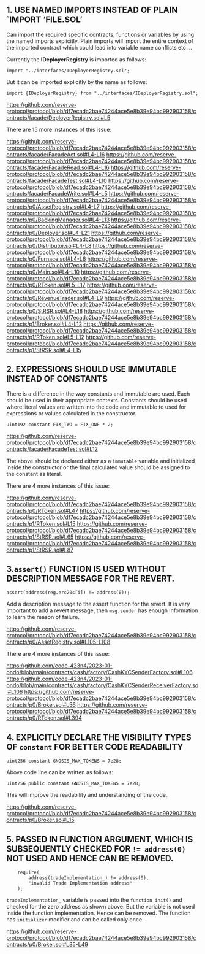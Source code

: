 ## 1. USE NAMED IMPORTS INSTEAD OF PLAIN `IMPORT ‘FILE.SOL’

Can import the required specific contracts, functions or variables by using the named imports explicitly. Plain imports will import the entire context of the imported contract which could lead into variable name conflicts etc ...

Currently the **IDeployerRegistry** is imported as follows:

    import "../interfaces/IDeployerRegistry.sol";

But it can be imported explicitly by the name as follows:

	import {IDeployerRegistry} from "../interfaces/IDeployerRegistry.sol";

https://github.com/reserve-protocol/protocol/blob/df7ecadc2bae74244ace5e8b39e94bc992903158/contracts/facade/DeployerRegistry.sol#L5

There are 15 more instances of this issue:

https://github.com/reserve-protocol/protocol/blob/df7ecadc2bae74244ace5e8b39e94bc992903158/contracts/facade/FacadeAct.sol#L4-L16
https://github.com/reserve-protocol/protocol/blob/df7ecadc2bae74244ace5e8b39e94bc992903158/contracts/facade/FacadeRead.sol#L4-L16
https://github.com/reserve-protocol/protocol/blob/df7ecadc2bae74244ace5e8b39e94bc992903158/contracts/facade/FacadeTest.sol#L4-L10
https://github.com/reserve-protocol/protocol/blob/df7ecadc2bae74244ace5e8b39e94bc992903158/contracts/facade/FacadeWrite.sol#L4-L5
https://github.com/reserve-protocol/protocol/blob/df7ecadc2bae74244ace5e8b39e94bc992903158/contracts/p0/AssetRegistry.sol#L4-L7
https://github.com/reserve-protocol/protocol/blob/df7ecadc2bae74244ace5e8b39e94bc992903158/contracts/p0/BackingManager.sol#L4-L13
https://github.com/reserve-protocol/protocol/blob/df7ecadc2bae74244ace5e8b39e94bc992903158/contracts/p0/Deployer.sol#L4-L21
https://github.com/reserve-protocol/protocol/blob/df7ecadc2bae74244ace5e8b39e94bc992903158/contracts/p0/Distributor.sol#L4-L8
https://github.com/reserve-protocol/protocol/blob/df7ecadc2bae74244ace5e8b39e94bc992903158/contracts/p0/Furnace.sol#L4-L6
https://github.com/reserve-protocol/protocol/blob/df7ecadc2bae74244ace5e8b39e94bc992903158/contracts/p0/Main.sol#L4-L10
https://github.com/reserve-protocol/protocol/blob/df7ecadc2bae74244ace5e8b39e94bc992903158/contracts/p0/RToken.sol#L5-L17
https://github.com/reserve-protocol/protocol/blob/df7ecadc2bae74244ace5e8b39e94bc992903158/contracts/p0/RevenueTrader.sol#L4-L9
https://github.com/reserve-protocol/protocol/blob/df7ecadc2bae74244ace5e8b39e94bc992903158/contracts/p0/StRSR.sol#L4-L18
https://github.com/reserve-protocol/protocol/blob/df7ecadc2bae74244ace5e8b39e94bc992903158/contracts/p1/Broker.sol#L4-L12
https://github.com/reserve-protocol/protocol/blob/df7ecadc2bae74244ace5e8b39e94bc992903158/contracts/p1/RToken.sol#L5-L12
https://github.com/reserve-protocol/protocol/blob/df7ecadc2bae74244ace5e8b39e94bc992903158/contracts/p1/StRSR.sol#L4-L15

## 2. EXPRESSIONS SHOULD USE IMMUTABLE INSTEAD OF CONSTANTS

There is a difference in the way constants and immutable are used. Each should be used in their appropriate contexts. Constants should be used where literal values are written into the code and immutable to used for expressions or values calculated in the constructor.

    uint192 constant FIX_TWO = FIX_ONE * 2;

https://github.com/reserve-protocol/protocol/blob/df7ecadc2bae74244ace5e8b39e94bc992903158/contracts/facade/FacadeTest.sol#L12

The above should be declared either as a `immutable` variable and initialized inside the constructor or the final calculated value should be assigned to the constant as literal.

There are 4 more instances of this issue:

https://github.com/reserve-protocol/protocol/blob/df7ecadc2bae74244ace5e8b39e94bc992903158/contracts/p0/RToken.sol#L47
https://github.com/reserve-protocol/protocol/blob/df7ecadc2bae74244ace5e8b39e94bc992903158/contracts/p1/RToken.sol#L15
https://github.com/reserve-protocol/protocol/blob/df7ecadc2bae74244ace5e8b39e94bc992903158/contracts/p1/StRSR.sol#L65
https://github.com/reserve-protocol/protocol/blob/df7ecadc2bae74244ace5e8b39e94bc992903158/contracts/p1/StRSR.sol#L87

## 3.`assert()` FUNCTION IS USED WITHOUT DESCRIPTION MESSAGE FOR THE REVERT.

    assert(address(reg.erc20s[i]) != address(0)); 

Add a description message to the assert function for the revert. It is very important to add a revert message, then `msg.sender` has enough information to learn the reason of failure.

https://github.com/reserve-protocol/protocol/blob/df7ecadc2bae74244ace5e8b39e94bc992903158/contracts/p0/AssetRegistry.sol#L105-L108

There are 4 more instances of this issue:

https://github.com/code-423n4/2023-01-ondo/blob/main/contracts/cash/factory/CashKYCSenderFactory.sol#L106
https://github.com/code-423n4/2023-01-ondo/blob/main/contracts/cash/factory/CashKYCSenderReceiverFactory.sol#L106
https://github.com/reserve-protocol/protocol/blob/df7ecadc2bae74244ace5e8b39e94bc992903158/contracts/p0/Broker.sol#L56
https://github.com/reserve-protocol/protocol/blob/df7ecadc2bae74244ace5e8b39e94bc992903158/contracts/p0/RToken.sol#L394

## 4. EXPLICITLY DECLARE THE VISIBILITY TYPES OF `constant` FOR BETTER CODE READABILITY

    uint256 constant GNOSIS_MAX_TOKENS = 7e28;

Above code line can be written as follows:

    uint256 public constant GNOSIS_MAX_TOKENS = 7e28;

This will improve the readability and understanding of the code.
   
https://github.com/reserve-protocol/protocol/blob/df7ecadc2bae74244ace5e8b39e94bc992903158/contracts/p0/Broker.sol#L15

## 5. PASSED IN FUNCTION ARGUMENT, WHICH IS SUBSEQUENTLY CHECKED FOR `!= address(0)` NOT USED AND HENCE CAN BE REMOVED.

        require(
            address(tradeImplementation_) != address(0),
            "invalid Trade Implementation address"
        );
		
`tradeImplementation_` variable is passed into the `function init()` and checked for the zero address as shown above.
But the variable is not used inside the function implementation. Hence can be removed.
The function has `initializer` modifier and can be called only once.

https://github.com/reserve-protocol/protocol/blob/df7ecadc2bae74244ace5e8b39e94bc992903158/contracts/p0/Broker.sol#L35-L49